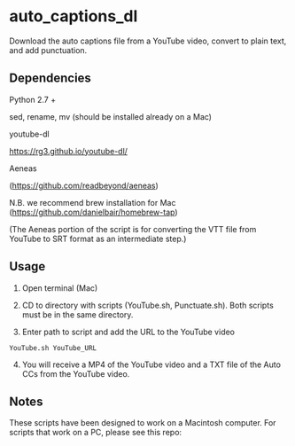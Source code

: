# auto_captions_dl
Download the auto captions file from a YouTube video, convert to plain text, and add punctuation.

## Dependencies
Python 2.7 +

sed, rename, mv (should be installed already on a Mac)

youtube-dl

https://rg3.github.io/youtube-dl/

Aeneas 

(https://github.com/readbeyond/aeneas)

N.B. we recommend brew installation for Mac (https://github.com/danielbair/homebrew-tap)

(The Aeneas portion of the script is for converting the VTT file from YouTube to SRT format as an intermediate step.)

## Usage
1) Open terminal (Mac)

2) CD to directory with scripts (YouTube.sh, Punctuate.sh). Both scripts must be in the same directory.

3) Enter path to script and add the URL to the YouTube video

`YouTube.sh YouTube_URL`

4) You will receive a MP4 of the YouTube video and a TXT file of the Auto CCs from the YouTube video.

## Notes

These scripts have been designed to work on a Macintosh computer. For scripts that work on a PC, please see this repo:

